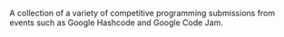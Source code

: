 A collection of a variety of competitive programming submissions from events such as Google Hashcode and Google Code Jam.
